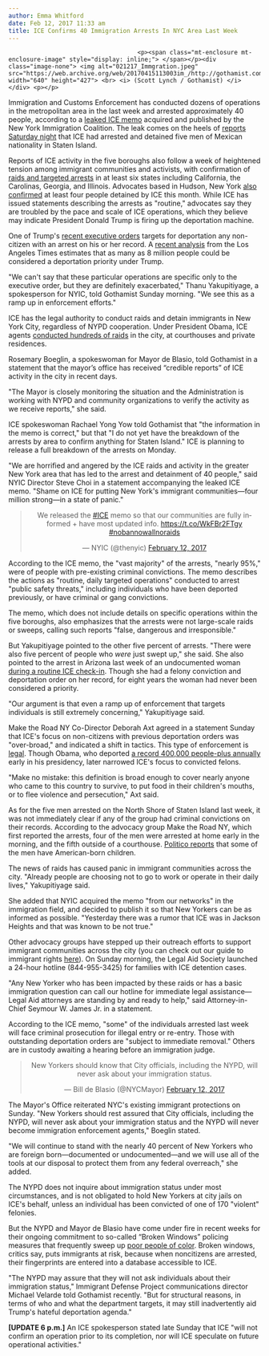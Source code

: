 ```yaml
---
author: Emma Whitford
date: Feb 12, 2017 11:33 am
title: ICE Confirms 40 Immigration Arrests In NYC Area Last Week
---
```


	
										<p><span class="mt-enclosure mt-enclosure-image" style="display: inline;"> </span></p><div class="image-none"> <img alt="021217_Immgration.jpeg" src="https://web.archive.org/web/20170415113003im_/http://gothamist.com/attachments/nyc_ewhitford/021217_Immgration.jpeg" width="640" height="427"> <br> <i> (Scott Lynch / Gothamist) </i></div> <p></p>

<p>Immigration and Customs Enforcement has conducted dozens of operations in the metropolitan area in the last week and arrested approximately 40 people, according to a <a href="https://web.archive.org/web/20170415113003/http://www.thenyic.org/ICEmemo">leaked ICE memo</a> acquired and published by the New York Immigration Coalition. The leak comes on the heels of <a href="https://web.archive.org/web/20170415113003/https://twitter.com/MaketheRoadNY/status/830574367507677184">reports Saturday night</a> that ICE had arrested and detained five men of Mexican nationality in Staten Island. </p>

<p>Reports of ICE activity in the five boroughs also follow a week of heightened tension among immigrant communities and activists, with confirmation of <a href="https://web.archive.org/web/20170415113003/https://www.washingtonpost.com/national/federal-agents-conduct-sweeping-immigration-enforcement-raids-in-at-least-6-states/2017/02/10/4b9f443a-efc8-11e6-b4ff-ac2cf509efe5_story.html?hpid=hp_rhp-top-table-main_iceraids-420pm%3Ahomepage%2Fstory&amp;utm_term=.b9734c5b238a">raids and targeted arrests</a> in at least six states including California, the Carolinas, Georgia, and Illinois. Advocates based in Hudson, New York <a href="https://web.archive.org/web/20170415113003/https://www.facebook.com/sanctuarycocounty/posts/1783016682023250">also confirmed</a> at least four people detained by ICE this month. While ICE has issued statements describing the arrests as &quot;routine,&quot; advocates say they are troubled by the pace and scale of ICE operations, which they believe may indicate President Donald Trump is firing up the deportation machine. </p>

<p>One of Trump&apos;s <a href="https://web.archive.org/web/20170415113003/http://gothamist.com/2017/01/27/sanctuary_city_nyc_trump.php">recent executive orders</a> targets for deportation any non-citizen with an arrest on his or her record. A <a href="https://web.archive.org/web/20170415113003/http://www.latimes.com/politics/la-na-pol-trump-deportations-20170204-story.html">recent analysis</a> from the Los Angeles Times estimates that as many as 8 million people could be considered a deportation priority under Trump.</p>

<p>&quot;We can&apos;t say that these particular operations are specific only to the executive order, but they are definitely exacerbated,&quot; Thanu Yakupitiyage, a spokesperson for NYIC, told Gothamist Sunday morning. &quot;We see this as a ramp up in enforcement efforts.&quot; </p>

<p>ICE has the legal authority to conduct raids and detain immigrants in New York City, regardless of NYPD cooperation. Under President Obama, ICE agents <a href="https://web.archive.org/web/20170415113003/http://www.vice.com/read/why-are-the-feds-stalking-immigrants-at-courthouses-in-new-york">conducted hundreds of raids</a> in the city, at courthouses and private residences. </p>

<p>Rosemary Boeglin, a spokeswoman for Mayor de Blasio, told Gothamist in a statement that the mayor&#x2019;s office has received &#x201C;credible reports&#x201D; of ICE activity in the city in recent days.</p>

<p>&quot;The Mayor is closely monitoring the situation and the Administration is working with NYPD and community organizations to verify the activity as we receive reports,&quot; she said. </p>

<p>ICE spokeswoman Rachael Yong Yow told Gothamist that &quot;the information in the memo is correct,&quot; but that &quot;I do not yet have the breakdown of the arrests by area to confirm anything for Staten Island.&quot; ICE is planning to release a full breakdown of the arrests on Monday. </p>

<p>&quot;We are horrified and angered by the ICE raids and activity in the greater New York area that has led to the arrest and detainment of 40 people,&quot; said NYIC Director Steve Choi in a statement accompanying the leaked ICE memo. &quot;Shame on ICE for putting New York&apos;s immigrant communities&#x2014;four million strong&#x2014;in a state of panic.&quot; </p>

<center><blockquote class="twitter-tweet" data-lang="en"><p lang="en" dir="ltr">We released the <a href="https://web.archive.org/web/20170415113003/https://twitter.com/hashtag/ICE?src=hash">#ICE</a> memo so that our communities are fully informed + have  most updated info. <a href="https://web.archive.org/web/20170415113003/https://t.co/WkFBr2FTgy">https://t.co/WkFBr2FTgy</a> <a href="https://web.archive.org/web/20170415113003/https://twitter.com/hashtag/nobannowallnoraids?src=hash">#nobannowallnoraids</a></p>&#x2014; NYIC (@thenyic) <a href="https://web.archive.org/web/20170415113003/https://twitter.com/thenyic/status/830775012416176128">February 12, 2017</a></blockquote>
<script async src="//web.archive.org/web/20170415113003js_/http://platform.twitter.com/widgets.js" charset="utf-8"></script></center>

<p>According to the ICE memo, the &quot;vast majority&quot; of the arrests, &quot;nearly 95%,&quot; were of people with pre-existing criminal convictions. The memo describes the actions as &quot;routine, daily targeted operations&quot; conducted to arrest &quot;public safety threats,&quot; including individuals who have been deported previously, or have criminal or gang convictions. </p>

<p>The memo, which does not include details on specific operations within the five boroughs, also emphasizes that the arrests were not large-scale raids or sweeps, calling such reports &quot;false, dangerous and irresponsible.&quot; </p>

<p>But Yakupitiyage pointed to the other five percent of arrests. &quot;There were also five percent of people who <em>were</em> just swept up,&quot; she said. She also pointed to the arrest in Arizona last week of an undocumented woman <a href="https://web.archive.org/web/20170415113003/https://www.nytimes.com/2017/02/08/us/phoenix-guadalupe-garcia-de-rayos.html">during a routine ICE check-in</a>. Though she had a felony conviction and deportation order on her record, for eight years the woman had never been considered a priority. </p>

<p>&quot;Our argument is that even a ramp up of enforcement that targets individuals is still extremely concerning,&quot; Yakupitiyage said. </p>

<p>Make the Road NY Co-Director Deborah Axt agreed in a statement Sunday that ICE&apos;s focus on non-citizens with previous deportation orders was &quot;over-broad,&quot; and indicated a shift in tactics. This type of enforcement is <a href="https://web.archive.org/web/20170415113003/https://twitter.com/RosaGoldensohn">legal</a>. Though Obama, who deported <a href="https://web.archive.org/web/20170415113003/http://blogs.reuters.com/data-dive/2015/02/25/tracking-obamas-deportation-numbers/">a record 400,000 people-plus annually</a> early in his presidency, later narrowed ICE&apos;s focus to convicted felons. </p>

<p>&quot;Make no mistake: this definition is broad enough to cover nearly anyone who came to this country to survive, to put food in their children&apos;s mouths, or to flee violence and persecution,&quot; Axt said. </p>

<p>As for the five men arrested on the North Shore of Staten Island last week, it was not immediately clear if any of the group had criminal convictions on their records. According to the advocacy group Make the Road NY, which first reported the arrests, four of the men were arrested at home early in the morning, and the fifth outside of a courthouse. <a href="https://web.archive.org/web/20170415113003/http://www.politico.com/states/new-york/albany/story/2017/02/immigrant-advocates-say-five-arrested-in-raids-on-staten-island-109537">Politico reports</a> that some of the men have American-born children. </p>

<p>The news of raids has caused panic in immigrant communities across the city. &quot;Already people are choosing not to go to work or operate in their daily lives,&quot; Yakupitiyage said. </p>

<p>She added that NYIC acquired the memo &quot;from our networks&quot; in the immigration field, and decided to publish it so that New Yorkers can be as informed as possible. &quot;Yesterday there was a rumor that ICE was in Jackson Heights and that was known to be not true.&quot; </p>

<p>Other advocacy groups have stepped up their outreach efforts to support immigrant communities across the city (you can check out our guide to immigrant rights <a href="https://web.archive.org/web/20170415113003/http://gothamist.com/2017/01/12/immigrants_know_your_rights.php">here</a>). On Sunday morning, the Legal Aid Society launched a 24-hour hotline (844-955-3425) for families with ICE detention cases.</p>

<p>&quot;Any New Yorker who has been impacted by these raids or has a basic immigration question can call our hotline for immediate legal assistance&#x2014;Legal Aid attorneys are standing by and ready to help,&quot; said Attorney-in-Chief Seymour W. James Jr. in a statement.</p>

<p>According to the ICE memo, &quot;some&quot; of the individuals arrested last week will face criminal prosecution for illegal entry or re-entry. Those with outstanding deportation orders are &quot;subject to immediate removal.&quot; Others are in custody awaiting a hearing before an immigration judge. </p>

<center><blockquote class="twitter-tweet" data-lang="en"><p lang="en" dir="ltr">New Yorkers should know that City officials, including the NYPD, will never ask about your immigration status.</p>&#x2014; Bill de Blasio (@NYCMayor) <a href="https://web.archive.org/web/20170415113003/https://twitter.com/NYCMayor/status/830778623795798016">February 12, 2017</a></blockquote>
<script async src="//web.archive.org/web/20170415113003js_/http://platform.twitter.com/widgets.js" charset="utf-8"></script></center>

<p>The Mayor&apos;s Office reiterated NYC&apos;s existing immigrant protections on Sunday. &quot;New Yorkers should rest assured that City officials, including the NYPD, will never ask about your immigration status and the NYPD will never become immigration enforcement agents,&quot; Boeglin stated. </p>

<p>&quot;We will continue to stand with the nearly 40 percent of New Yorkers who are foreign born&#x2014;documented or undocumented&#x2014;and we will use all of the tools at our disposal to protect them from any federal overreach,&quot; she added. </p>

<p>The NYPD does not inquire about immigration status under most circumstances, and is not obligated to hold New Yorkers at city jails on ICE&apos;s behalf, unless an individual has been convicted of one of 170 &quot;violent&quot; felonies. </p>

<p>But the NYPD and Mayor de Blasio have come under fire in recent weeks for their ongoing commitment to so-called &#x201C;Broken Windows&#x201D; policing measures that frequently sweep up <a href="https://web.archive.org/web/20170415113003/http://gothamist.com/2016/08/01/broken_windows_still_racist.php">poor people of color</a>. Broken windows, critics say, puts immigrants at risk, because when noncitizens are arrested, their fingerprints are entered into a database accessible to ICE.</p>

<p>&quot;The NYPD may assure that they will not ask individuals about their immigration status,&quot; Immigrant Defense Project communications director Michael Velarde told Gothamist recently.  &quot;But for structural reasons, in terms of who and what the department targets, it may still inadvertently aid Trump&apos;s hateful deportation agenda.&quot; </p>

<p><strong>[UPDATE 6 p.m.]</strong> An ICE spokesperson stated late Sunday that ICE &quot;will not confirm an operation prior to its completion, nor will ICE speculate on future operational activities.&quot; </p>					
										
									
				